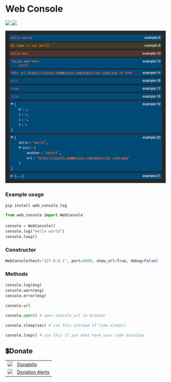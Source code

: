 # Web Console

<img src="https://shields.io/badge/version-0.1.0-blue"> <a href="#donate"><img src="https://shields.io/badge/💲-Support_the_Project-2ea043"></a>

<img src="https://raw.githubusercontent.com/SuperZombi/Web-Console/main/github/images/console.jpg" width="600px">

### Example usage
```
pip install web_console_log
```
```python
from web_console import WebConsole

console = WebConsole()
console.log("Hello world")
console.loop()
```

### Constructor
```python
WebConsole(host="127.0.0.1", port=8080, show_url=True, debug=False)
```

### Methods
```python
console.log(msg)
console.warn(msg)
console.error(msg)
```
```python
console.url
```
```python
console.open() # open console_url in browser
```
```python
console.sleep(sec) # use this instead of time.sleep()
```
```python
console.loop() # use this if you dont have your code mainloop
```


## 💲Donate
<table>
  <tr>
    <td>
       <img width="18px" src="https://www.google.com/s2/favicons?domain=https://donatello.to&sz=256">
    </td>
    <td>
      <a href="https://donatello.to/super_zombi">Donatello</a>
    </td>
  </tr>
  <tr>
    <td>
       <img width="18px" src="https://www.google.com/s2/favicons?domain=https://www.donationalerts.com&sz=256">
    </td>
    <td>
      <a href="https://www.donationalerts.com/r/super_zombi">Donation Alerts</a>
    </td>
  </tr>
</table>

